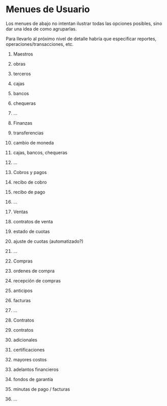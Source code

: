 # Menues de Usuario #

Los menues de abajo no intentan ilustrar todas las opciones posibles, sino dar una idea de como agruparlas.

Para llevarlo al próximo nivel de detalle habría que especificar reportes, operaciones/transacciones, etc.

1. Maestros
  1. obras
  1. terceros
  1. cajas
  1. bancos
  1. chequeras
  1.  ...

2. Finanzas
  2. transferencias
  2. cambio de moneda
  2. cajas, bancos, chequeras
  2. ...

3. Cobros y pagos
  3. recibo de cobro
  3. recibo de pago
  3. ...

4. Ventas
  4. contratos de venta
  4. estado de cuotas 
  4. ajuste de cuotas (automatizado?)
  4. ...

5. Compras
  5. ordenes de compra
  5. recepción de compras
  5. anticipos
  5. facturas
  5. ...

6. Contratos
  6. contratos
  6. adicionales
  6. certificaciones
  6. mayores costos
  6. adelantos financieros
  6. fondos de garantía
  6. minutas de pago / facturas
  6. ...
